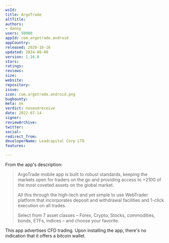 ```yaml
---
wsId: 
title: ArgoTrade
altTitle: 
authors:
- danny
users: 50000
appId: com.argotrade.android
appCountry: 
released: 2020-10-16
updated: 2024-08-08
version: 1.16.0
stars: 
ratings: 
reviews: 
size: 
website: 
repository: 
issue: 
icon: com.argotrade.android.png
bugbounty: 
meta: ok
verdict: nosendreceive
date: 2022-07-14
signer: 
reviewArchive: 
twitter: 
social: 
redirect_from: 
developerName: Leadcapital Corp LTD
features: 

---
```


From the app's description:

> ArgoTrade mobile app is built to robust standards, keeping the markets open for traders on the go and providing access to +2100 of the most coveted assets on the global market.
>
> All this through the high-tech and yet simple to use WebTrader platform that incorporates deposit and withdrawal facilities and 1-click execution on all trades.
>
> Select from 7 asset classes – Forex, Crypto, Stocks, commodities, bonds, ETFs, indices – and choose your favorite.

This app advertises CFD trading. Upon installing the app, there's no indication that it offers a bitcoin wallet.
